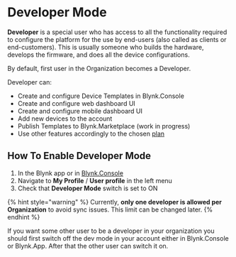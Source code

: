 # Developer Mode

**Developer** is a special user who has access to all the functionality required to configure the platform for the use by end-users (also called as clients or end-customers). This is usually someone who builds the hardware, develops the firmware, and does all the device configurations.

By default, first user in the Organization becomes a Developer.

Developer can:

* Create and configure Device Templates in Blynk.Console
* Create and configure web dashboard UI
* Create and configure mobile dashboard UI
* Add new devices to the account
* Publish Templates to Blynk.Marketplace (work in progress)
* Use other features accordingly to the chosen [plan](https://blynk.io/pricing)

## **How To Enable Developer Mode**

1. In the Blynk app or in [Blynk.Console](https://blynk.cloud)
2. Navigate to **My Profile** / **User profile** in the left menu
3. Check that **Developer Mode** switch is set to ON

{% hint style="warning" %}
Currently, **only one developer is allowed per Organization** to avoid sync issues. This limit can be changed later.
{% endhint %}

If you want some other user to be a developer in your organization you should first switch off the dev mode in your account either in Blynk.Console or Blynk.App. After that the other user can switch it on.
